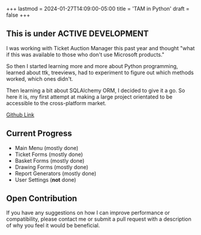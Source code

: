 +++
lastmod = 2024-01-27T14:09:00-05:00
title = 'TAM in Python'
draft = false
+++

## This is under **ACTIVE DEVELOPMENT**

I was working with Ticket Auction Manager this past year and thought "what if this was available to those who don't use Microsoft products."

So then I started learning more and more about Python programming, learned about ttk, treeviews, had to experiment to figure out which methods worked, which ones didn't.

Then learning a bit about SQLAlchemy ORM, I decided to give it a go. So here it is, my first attempt at making a large project orientated to be accessible to the cross-platform market.

[Github Link](https://www.github.com/dbob16/ticket-auction-manager-py)

## Current Progress

* Main Menu (mostly done)
* Ticket Forms (mostly done)
* Basket Forms (mostly done)
* Drawing Forms (mostly done)
* Report Generators (mostly done)
* User Settings (**not** done)

## Open Contribution

If you have any suggestions on how I can improve performance or compatibility, please contact me or submit a pull request with a description of why you feel it would be beneficial.